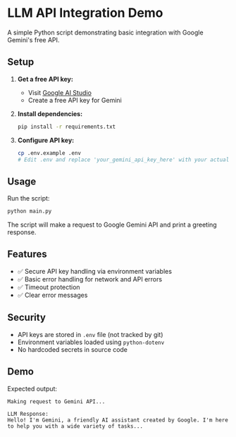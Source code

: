 # LLM API Integration Demo

A simple Python script demonstrating basic integration with Google Gemini's free API.

## Setup

1. **Get a free API key:**
   - Visit [Google AI Studio](https://makersuite.google.com/app/apikey)
   - Create a free API key for Gemini

2. **Install dependencies:**
   ```bash
   pip install -r requirements.txt
   ```

3. **Configure API key:**
   ```bash
   cp .env.example .env
   # Edit .env and replace 'your_gemini_api_key_here' with your actual API key
   ```

## Usage

Run the script:
```bash
python main.py
```

The script will make a request to Google Gemini API and print a greeting response.

## Features

- ✅ Secure API key handling via environment variables
- ✅ Basic error handling for network and API errors
- ✅ Timeout protection
- ✅ Clear error messages

## Security

- API keys are stored in `.env` file (not tracked by git)
- Environment variables loaded using `python-dotenv`
- No hardcoded secrets in source code

## Demo

Expected output:
```
Making request to Gemini API...

LLM Response:
Hello! I'm Gemini, a friendly AI assistant created by Google. I'm here to help you with a wide variety of tasks...
```
